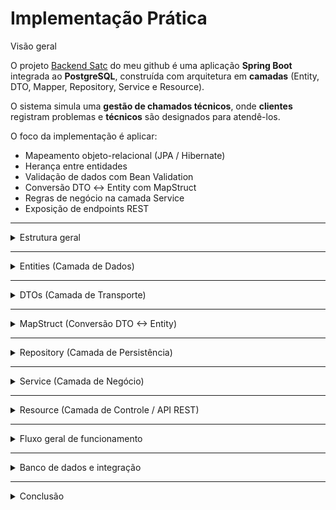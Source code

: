 # Implementação Prática

Visão geral

O projeto [Backend Satc](https://github.com/Xandetds/backend_satc) do meu github
 é uma aplicação **Spring Boot** integrada ao **PostgreSQL**, construída com arquitetura em **camadas** (Entity, DTO, Mapper, Repository, Service e Resource).

O sistema simula uma **gestão de chamados técnicos**, onde **clientes** registram problemas e **técnicos** são designados para atendê-los.

O foco da implementação é aplicar:
- Mapeamento objeto-relacional (JPA / Hibernate)
- Herança entre entidades
- Validação de dados com Bean Validation
- Conversão DTO ↔ Entity com MapStruct
- Regras de negócio na camada Service
- Exposição de endpoints REST

</details>

--------------------------------------------------------------------

<details>
<summary>Estrutura geral</summary>

    src/
     ├── entity/        → entidades (mapeamento do banco)
     ├── dto/           → objetos de transporte com validação
     ├── mapper/        → conversores entre DTO ↔ Entity (MapStruct)
     ├── repository/    → interfaces JPA (acesso ao banco)
     ├── service/       → regras de negócio
     └── resource/      → controladores REST

</details>

--------------------------------------------------------------------

<details>
<summary>Entities (Camada de Dados)</summary>

As **entidades** representam as tabelas no banco.

A modelagem usa **herança com JOINED**, o que cria uma tabela para `Pessoa`, `Cliente` e `Técnico`, mantendo o mesmo `id` compartilhado.

- `Pessoa` → classe base com `id`, `nome`, `cpf`.
- `Cliente` → herda de Pessoa e adiciona `email`, `endereço`.
- `Técnico` → herda de Pessoa e adiciona `especialidade`, `chamadosAtendidos`.
- `Chamado` → possui `título`, `descrição`, `datas`, `status`, `cliente` e `técnico`.

**Relações:**
- `@ManyToOne` entre `Chamado` e `Cliente` (um cliente pode ter vários chamados).
- `@ManyToOne` entre `Chamado` e `Técnico` (um técnico pode atender vários chamados).

O `@Enumerated(EnumType.STRING)` foi usado para mapear o **enum Status** (`ABERTO`, `EM_ANDAMENTO`, `FECHADO`) como texto no banco.

</details>

--------------------------------------------------------------------

<details>
<summary>DTOs (Camada de Transporte)</summary>

Os **DTOs** servem para transferir dados entre o cliente (API) e o backend, com **validações automáticas** via `Bean Validation`.

Exemplo:
- `@NotBlank` e `@Size` em `ClienteDTO` garantem o formato correto.
- `@Email` valida endereços de e-mail.
- `@Valid` é usado nos controllers para ativar a validação.

Essa abordagem evita expor as entidades do banco e garante que só dados válidos cheguem à lógica de negócio.

</details>

--------------------------------------------------------------------

<details>
<summary>MapStruct (Conversão DTO ↔ Entity)</summary>

Em vez de converter manualmente DTOs e Entities, o projeto usa **MapStruct**.

O framework gera o código de conversão durante a compilação.

    @Mapper(componentModel = "spring")
    public interface ClienteMapper {
        Cliente toEntity(ClienteDTO dto);
        ClienteDTO toDTO(Cliente entity);
    }

Isso elimina a necessidade de `new Cliente()` e de setters manuais em cada conversão, deixando o código mais limpo, rápido e seguro.

</details>

--------------------------------------------------------------------

<details>
<summary>Repository (Camada de Persistência)</summary>

Cada entidade principal possui seu repositório:

- `ChamadoRepository`
- `ClienteRepository`
- `TecnicoRepository`

Todos estendem `JpaRepository`, o que dá acesso imediato a operações CRUD (`save`, `findAll`, `findById`, `deleteById`, etc.), sem precisar escrever SQL manualmente.

Essa camada é responsável apenas por **consultar e salvar dados** — não contém lógica de negócio.

</details>

--------------------------------------------------------------------

<details>
<summary>Service (Camada de Negócio)</summary>

A **lógica de negócio** fica centralizada na camada Service.

No caso do `ChamadoService`, as principais regras implementadas são:

- Ao criar um chamado:
    - Define automaticamente `status = ABERTO`
    - Define `dataAbertura = LocalDateTime.now()`
- Ao fechar um chamado:
    - Atualiza `status = FECHADO`
    - Registra `dataFechamento = LocalDateTime.now()`

Essa camada também é responsável por buscar dados, aplicar validações lógicas e retornar mensagens de erro apropriadas (ex: “Chamado não encontrado”).

</details>

--------------------------------------------------------------------

<details>
<summary>Resource (Camada de Controle / API REST)</summary>

A camada **Resource** (ou Controller) expõe os endpoints HTTP.

Exemplo: `ChamadoResource`.

Endpoints criados:
- `POST /chamados` → cria um novo chamado
- `GET /chamados` → lista todos os chamados
- `PUT /chamados/{id}/fechar` → fecha um chamado existente

O controller recebe objetos DTO anotados com `@Valid`, passa para o service e retorna a resposta.

O Spring Boot, junto com o `springdoc-openapi`, gera automaticamente a **interface Swagger** para teste:
> http://localhost:8080/swagger-ui.html

</details>

--------------------------------------------------------------------

<details>
<summary>Fluxo geral de funcionamento</summary>

1. **Cliente → API:**  
   Envia JSON com os dados do chamado (DTO validado).

2. **Controller → Service:**  
   O controller chama o `ChamadoService`, que aplica as regras de negócio.

3. **Service → Repository:**  
   O service usa o `ChamadoRepository` para persistir ou buscar dados.

4. **Repository → Banco:**  
   O Hibernate traduz automaticamente os métodos do repository em SQL.

5. **Banco → Service → Controller → Cliente:**  
   O resultado (entidade ou DTO) é retornado ao cliente como JSON.

</details>

--------------------------------------------------------------------

<details>
<summary>Banco de dados e integração</summary>

Banco usado: **PostgreSQL**, conectado via `application.properties`:

    spring.datasource.url=jdbc:postgresql://localhost:5432/backend_satc
    spring.datasource.username=postgres
    spring.datasource.password=123456
    spring.jpa.hibernate.ddl-auto=update

- `ddl-auto=update` faz o Hibernate criar e atualizar as tabelas automaticamente.
- Após executar o projeto (`Run` no IntelliJ), o Hibernate gera:
    - `pessoa`
    - `cliente`
    - `tecnico`
    - `chamado`

Cada execução sincroniza automaticamente o modelo com o banco.

</details>

--------------------------------------------------------------------

<details>
<summary>Conclusão</summary>

O projeto **backend-satc** me deu novos conhecimentos sobre muitas partes do desenvolvimento backend moderno:

- Modelagem relacional com herança JPA  
- Validação de entrada com Bean Validation  
- Separação em camadas (controller, service, repository)  
- Conversão automática de objetos com MapStruct  
- Documentação automática via Swagger UI  

O código segue boas práticas de baixo acoplamento e alta coesão,  
servindo como base sólida para sistemas corporativos REST em Spring Boot.

</details>
